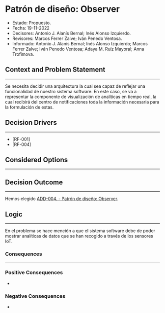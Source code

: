 # Patrón de diseño: Observer

- Estado: Propuesto.
- Fecha: 19-11-2022
- Decisores: Antonio J. Alanís Bernal; Inés Alonso Izquierdo.
- Revisores: Marcos Ferrer Zalve; Iván Penedo Ventosa.
- Informado: Antonio J. Alanís Bernal; Inés Alonso Izquierdo; Marcos Ferrer Zalve; Iván Penedo Ventosa; Adaya M. Ruíz Mayoral; Anna Trofimova.

## Context and Problem Statement

---
Se necesita decidir una arquitectura la cual sea capaz de reflejar una funcionalidad de nuestro sistema software. En este caso, se va a representar la componente de visualización de analíticas en tiempo real, la cual recibirá del centro de notificaciones toda la información necesaria para la formulación de estas.

## Decision Drivers

---
- [RF-001]
- [RF-004]

## Considered Options

---


## Decision Outcome

---
Hemos elegido [ADD-004. - Patrón de diseño: Observer](./ADD-004.md).

## Logic

---
En el problema se hace mención a que el sistema software debe de poder mostrar analíticas de datos que se han recogido a través de los sensores IoT. 

### Consequences

---

### Positive Consequences

- 

### Negative Consequences

-

